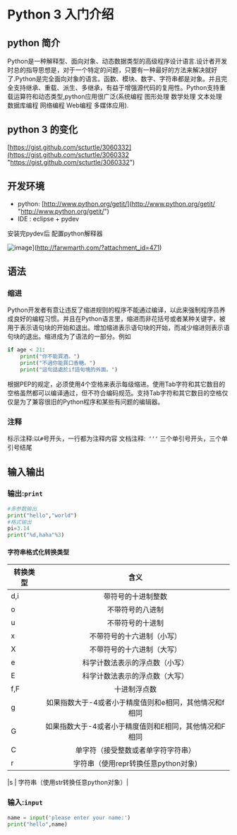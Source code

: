 Python 3 入门介绍
==========================

##  python 简介

Python是一种解释型、面向对象、动态数据类型的高级程序设计语言.设计者开发时总的指导思想是，对于一个特定的问题，只要有一种最好的方法来解决就好了.Python是完全面向对象的语言。函数、模块、数字、字符串都是对象。并且完全支持继承、重载、派生、多继承，有益于增强源代码的复用性。Python支持重载运算符和动态类型,python应用很广泛(系统编程 图形处理 数学处理 文本处理 数据库编程 网络编程 Web编程 多媒体应用).

##  python 3 的变化

[https://gist.github.com/scturtle/3060332](https://gist.github.com/scturtle/3060332 "https://gist.github.com/scturtle/3060332")

##  开发环境

+ python: [http://www.python.org/getit/](http://www.python.org/getit/ "http://www.python.org/getit/")
+ IDE : eclipse + pydev

安装完pydev后 配置python解释器

![image](http://farwmarth.bestnewbee.com/images/uploads/2013/03/4.jpg)](http://farwmarth.com/?attachment_id=471)


##  语法

###  缩进

Python开发者有意让违反了缩进规则的程序不能通过编译，以此来强制程序员养成良好的编程习惯。并且在Python语言里，缩进而非花括号或者某种关键字，被用于表示语句块的开始和退出。增加缩进表示语句块的开始，而减少缩进则表示语句块的退出。缩进成为了语法的一部分。例如

```python
if age < 21:
    print("你不能買酒。")
    print("不過你能買口香糖。")
    print("這句話處於if語句塊的外面。")
```

根据PEP的规定，必须使用4个空格来表示每级缩进。使用Tab字符和其它数目的空格虽然都可以编译通过，但不符合编码规范。支持Tab字符和其它数目的空格仅仅是为了兼容很旧的Python程序和某些有问题的编辑器。

### 注释

标示注释:以`#`号开头，一行都为注释内容
文档注释:` ‘‘‘` 三个单引号开头，三个单引号结尾


##  输入输出

### 输出:`print`
```python
#多参数输出
print("hello","world")
#格式输出
pi=3.14
print("%d,haha"%3)
```

#### 字符串格式化转换类型
| 转换类型 |          含义|
| ---     |:-----------:|
|d,i      |           带符号的十进制整数|
|o        |           不带符号的八进制|
|u           |        不带符号的十进制|
|x         |           不带符号的十六进制（小写）|
|X       |            不带符号的十六进制（大写）|
|e          |         科学计数法表示的浮点数（小写）|
|E            |       科学计数法表示的浮点数（大写）|
|f,F           |      十进制浮点数|
|g         |          如果指数大于-4或者小于精度值则和e相同，其他情况和f相同|
|G         |         如果指数大于-4或者小于精度值则和E相同，其他情况和F相同|
|C        |          单字符（接受整数或者单字符字符串）|
|r        |            字符串（使用repr转换任意python对象)|

|s        |           字符串（使用str转换任意python对象）|

### 输入:`input`
```python
name = input('please enter your name:')
print("hello",name)
```
